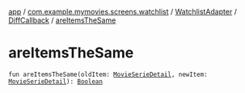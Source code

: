 [app](../../../index.md) / [com.example.mymovies.screens.watchlist](../../index.md) / [WatchlistAdapter](../index.md) / [DiffCallback](index.md) / [areItemsTheSame](./are-items-the-same.md)

# areItemsTheSame

`fun areItemsTheSame(oldItem: `[`MovieSerieDetail`](../../../com.example.mymovies.models/-movie-serie-detail/index.md)`, newItem: `[`MovieSerieDetail`](../../../com.example.mymovies.models/-movie-serie-detail/index.md)`): `[`Boolean`](https://kotlinlang.org/api/latest/jvm/stdlib/kotlin/-boolean/index.html)